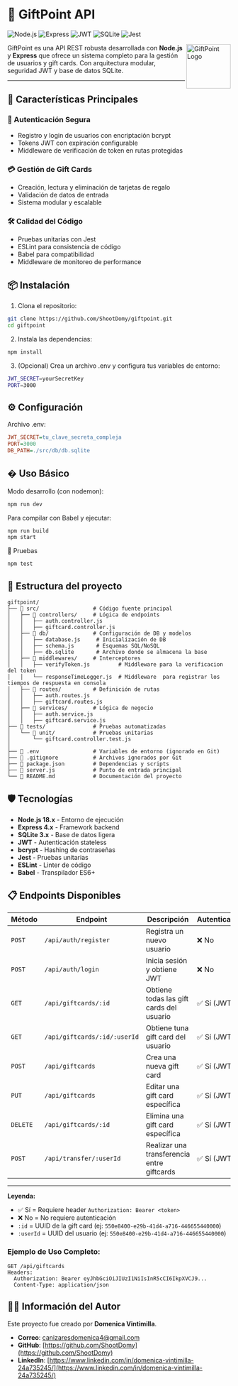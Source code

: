# 🎁 GiftPoint API

![Node.js](https://img.shields.io/badge/Node.js-18.x-green)
![Express](https://img.shields.io/badge/Express-4.x-lightgrey)
![JWT](https://img.shields.io/badge/JWT-Authentication-orange)
![SQLite](https://img.shields.io/badge/SQLite-Database-blue)
![Jest](https://img.shields.io/badge/Jest-Testing-red)

<img src="https://gqtcjoehbteqyaofqbpt.supabase.co/storage/v1/object/public/portafolio//logo.png" width="100" alt="GiftPoint Logo" align="right" />

GiftPoint es una API REST robusta desarrollada con **Node.js** y **Express** que ofrece un sistema completo para la gestión de usuarios y gift cards. Con arquitectura modular, seguridad JWT y base de datos SQLite.

---

## 🌟 Características Principales

### 🔐 Autenticación Segura

- Registro y login de usuarios con encriptación bcrypt
- Tokens JWT con expiración configurable
- Middleware de verificación de token en rutas protegidas

### 💳 Gestión de Gift Cards

- Creación, lectura y eliminación de tarjetas de regalo
- Validación de datos de entrada
- Sistema modular y escalable

### 🛠️ Calidad del Código

- Pruebas unitarias con Jest
- ESLint para consistencia de código
- Babel para compatibilidad
- Middleware de monitoreo de performance

## 📦 Instalación

1. Clona el repositorio:

```bash
git clone https://github.com/ShootDomy/giftpoint.git
cd giftpoint
```

2. Instala las dependencias:

```bash
npm install

```

3. (Opcional) Crea un archivo .env y configura tus variables de entorno:

```bash
JWT_SECRET=yourSecretKey
PORT=3000
```

## ⚙️ Configuración

Archivo .env:

```ini
JWT_SECRET=tu_clave_secreta_compleja
PORT=3000
DB_PATH=./src/db/db.sqlite
```

## � Uso Básico

Modo desarrollo (con nodemon):

```bash
npm run dev

```

Para compilar con Babel y ejecutar:

```bash
npm run build
npm start

```

🧪 Pruebas

```bash
npm test

```

## 📂 Estructura del proyecto

```plaintext
giftpoint/
├── 📁 src/                 # Código fuente principal
│   ├── 📁 controllers/     # Lógica de endpoints
│   │   ├── auth.controller.js
│   │   ├── giftcard.controller.js
│   ├── 📁 db/              # Configuración de DB y modelos
│   │   ├── database.js     # Inicialización de DB
│   │   ├── schema.js       # Esquemas SQL/NoSQL
│   │   ├── db.sqlite       # Archivo donde se almacena la base
│   ├── 📁 middlewares/     # Interceptores
│   │   ├── verifyToken.js         # Middleware para la verificacion del token
│   │   └── responseTimeLogger.js  # Middleware  para registrar los tiempos de respuesta en consola
│   ├── 📁 routes/          # Definición de rutas
│   │   ├── auth.routes.js
│   │   ├── giftcard.routes.js
│   ├── 📁 services/        # Lógica de negocio
│   │   ├── auth.service.js
│   │   ├── giftcard.service.js
├── 📁 tests/               # Pruebas automatizadas
│   └── 📁 unit/            # Pruebas unitarias
│       └── giftcard.controller.test.js
│
├── 📄 .env                 # Variables de entorno (ignorado en Git)
├── 📄 .gitignore           # Archivos ignorados por Git
├── 📄 package.json         # Dependencias y scripts
├── 📄 server.js            # Punto de entrada principal
└── 📄 README.md            # Documentación del proyecto

```

## 🛡️ Tecnologías

- **Node.js 18.x** - Entorno de ejecución
- **Express 4.x** - Framework backend
- **SQLite 3.x** - Base de datos ligera
- **JWT** - Autenticación stateless
- **bcrypt** - Hashing de contraseñas
- **Jest** - Pruebas unitarias
- **ESLint** - Linter de código
- **Babel** - Transpilador ES6+

## 📋 Endpoints Disponibles

| Método   | Endpoint                     | Descripción                                | Autenticación | Body Requerido                              |
| -------- | ---------------------------- | ------------------------------------------ | ------------- | ------------------------------------------- |
| `POST`   | `/api/auth/register`         | Registra un nuevo usuario                  | ❌ No         | `{email, password}`                         |
| `POST`   | `/api/auth/login`            | Inicia sesión y obtiene JWT                | ❌ No         | `{email, password}`                         |
| `GET`    | `/api/giftcards/:id`         | Obtiene todas las gift cards del usuario   | ✅ Sí (JWT)   | -                                           |
| `GET`    | `/api/giftcards/:id/:userId` | Obtiene tuna gift card del usuario         | ✅ Sí (JWT)   | -                                           |
| `POST`   | `/api/giftcards`             | Crea una nueva gift card                   | ✅ Sí (JWT)   | `{name, amount, currency, expiration_date}` |
| `PUT`    | `/api/giftcards`             | Editar una gift card específica            | ✅ Sí (JWT)   | `{amount, expiration_date}`                 |
| `DELETE` | `/api/giftcards/:id`         | Elimina una gift card específica           | ✅ Sí (JWT)   | -                                           |
| `POST`   | `/api/transfer/:userId`      | Realizar una transferencia entre giftcards | ✅ Sí (JWT)   | `{sourceCardId, destinationCardId, amount}` |

---

**Leyenda:**

- ✅ Sí = Requiere header `Authorization: Bearer <token>`
- ❌ No = No requiere autenticación
- `:id` = UUID de la gift card (ej: `550e8400-e29b-41d4-a716-446655440000`)
- `:userId` = UUID del usuario (ej: `550e8400-e29b-41d4-a716-446655440000`)

### Ejemplo de Uso Completo:

```http
GET /api/giftcards
Headers:
  Authorization: Bearer eyJhbGciOiJIUzI1NiIsInR5cCI6IkpXVCJ9...
  Content-Type: application/json
```

## 👨‍💻 Información del Autor

Este proyecto fue creado por **Domenica Vintimilla**.

- **Correo**: [canizaresdomenica4@gmail.com](mailto:canizaresdomenica4@gmail.com)
- **GitHub**: [https://github.com/ShootDomy](https://github.com/ShootDomy)
- **LinkedIn**: [https://www.linkedin.com/in/domenica-vintimilla-24a735245/](https://www.linkedin.com/in/domenica-vintimilla-24a735245/)
